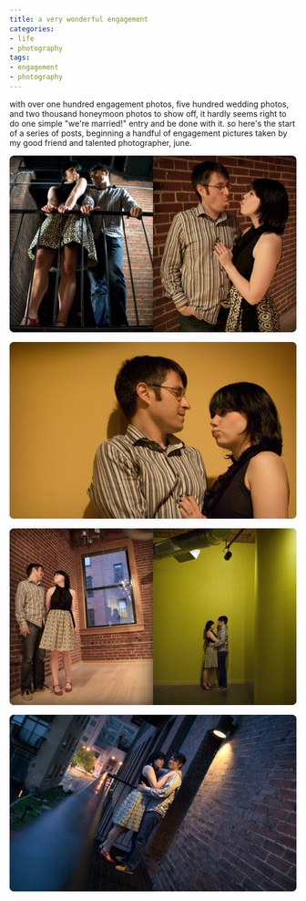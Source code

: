 ```yaml
---
title: a very wonderful engagement
categories:
- life
- photography
tags:
- engagement
- photography
---
```


with over one hundred engagement photos, five hundred wedding photos, and two thousand honeymoon photos to show off, it hardly seems right to do one simple "we're married!" entry and be done with it. so here's the start of a series of posts, beginning a handful of engagement pictures taken by my good friend and talented photographer, june.

![](10/091015engagement1.jpg)

![](10/091015engagement2.jpg)

![](10/091015engagement4.jpg)

![](10/091015engagement3.jpg)

